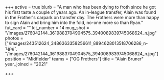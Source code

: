 +++
active = true
blurb = "A man who has been dying to froth since he got his first taste a couple of years ago. An in-league transfer, Alain was found in the Frother's carpark on transfer day. The Frothers were more than happy to sign Alain and bring him into the fold, no-one more so than Ryan."
fut_card = ""
kit_number = 14
mug_shot = "/images/276042144_3619883704904575_3940089839745068624_n.jpg"
photos = ["/images/243512624_3486363358256611_8894628013518706286_n-1.jpg", "/images/276042144_3619883704904575_3940089839745068624_n.jpg"]
position = "Midfielder"
teams = ["OG Frothers"]
title = "Alain Bruner"
year_joined = "2021"

+++
